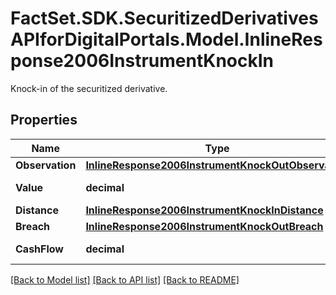 # FactSet.SDK.SecuritizedDerivativesAPIforDigitalPortals.Model.InlineResponse2006InstrumentKnockIn
Knock-in of the securitized derivative.

## Properties

Name | Type | Description | Notes
------------ | ------------- | ------------- | -------------
**Observation** | [**InlineResponse2006InstrumentKnockOutObservation**](InlineResponse2006InstrumentKnockOutObservation.md) |  | [optional] 
**Value** | **decimal** | Value of the knock-in. | [optional] 
**Distance** | [**InlineResponse2006InstrumentKnockInDistance**](InlineResponse2006InstrumentKnockInDistance.md) |  | [optional] 
**Breach** | [**InlineResponse2006InstrumentKnockOutBreach**](InlineResponse2006InstrumentKnockOutBreach.md) |  | [optional] 
**CashFlow** | **decimal** | Cash flow amount. | [optional] 

[[Back to Model list]](../README.md#documentation-for-models) [[Back to API list]](../README.md#documentation-for-api-endpoints) [[Back to README]](../README.md)

